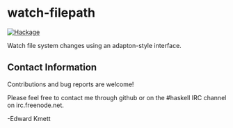 watch-filepath
==============

[![Hackage](https://img.shields.io/hackage/v/watch-filepath.svg)](https://hackage.haskell.org/package/watch-filepath)

Watch file system changes using an adapton-style interface.

Contact Information
-------------------

Contributions and bug reports are welcome!

Please feel free to contact me through github or on the #haskell IRC channel on irc.freenode.net.

-Edward Kmett
